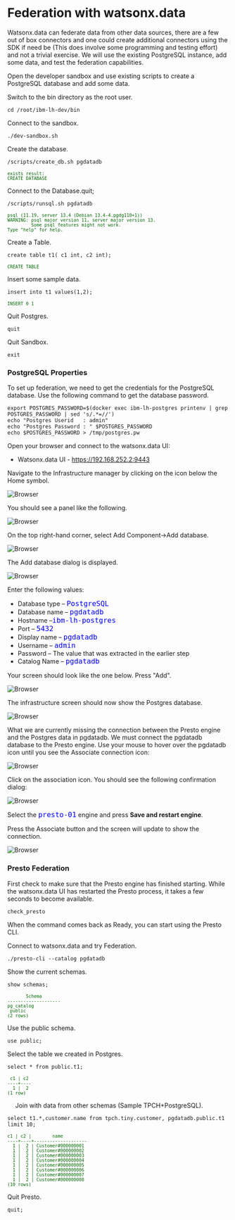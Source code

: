 # Federation with watsonx.data
Watsonx.data can federate data from other data sources, there are a few out of box connectors and one could create additional connectors using the SDK if need be (This does involve some programming and testing effort) and not a trivial exercise. We will use the existing PostgreSQL instance, add some data, and test the federation capabilities. 

Open the developer sandbox and use existing scripts to create a PostgreSQL database and add some data.

Switch to the bin directory as the root user.

```
cd /root/ibm-lh-dev/bin
```

Connect to the sandbox.
```
./dev-sandbox.sh 
```
Create the database.
```
/scripts/create_db.sh pgdatadb
```
<pre style="font-size: small; color: darkgreen; overflow: auto">
exists result: 
CREATE DATABASE
</pre>

Connect to the Database.quit;
```
/scripts/runsql.sh pgdatadb
```
<pre style="font-size: small; color: darkgreen; overflow: auto">
psql (11.19, server 13.4 (Debian 13.4-4.pgdg110+1))
WARNING: psql major version 11, server major version 13.
         Some psql features might not work.
Type "help" for help.
</pre>

Create a Table.
```
create table t1( c1 int, c2 int);
```
<pre style="font-size: small; color: darkgreen; overflow: auto">
CREATE TABLE
</pre>
Insert some sample data.
```
insert into t1 values(1,2);
```
<pre style="font-size: small; color: darkgreen; overflow: auto">
INSERT 0 1
</pre>

Quit Postgres.
```
quit
```

Quit Sandbox.
```
exit
```
### PostgreSQL Properties
To set up federation, we need to get the credentials for the PostgreSQL database. Use the following command to get the database password.
```
export POSTGRES_PASSWORD=$(docker exec ibm-lh-postgres printenv | grep POSTGRES_PASSWORD | sed 's/.*=//')
echo "Postgres Userid   : admin"
echo "Postgres Password : " $POSTGRES_PASSWORD
echo $POSTGRES_PASSWORD > /tmp/postgres.pw
```

Open your browser and connect to the watsonx.data UI:

   * Watsonx.data UI - <a href="https://192.168.252.2:9443" target="_blank">https://192.168.252.2:9443</a>
   
Navigate to the Infrastructure manager by clicking on the icon below the Home symbol.

![Browser](wxd-images/watsonx-icon-infra.png)
  
You should see a panel like the following.

![Browser](wxd-images/watsonx-infrastructure-1.png)
 
On the top right-hand corner, select Add Component->Add database.

![Browser](wxd-images/watsonx-add-component.png)
 
The Add database dialog is displayed.

![Browser](wxd-images/watsonx-adddb.png)
      
Enter the following values:

   * Database type – <code style="color:blue;font-size:medium;">PostgreSQL</code>
   * Database name – <code style="color:blue;font-size:medium;">pgdatadb</code>
   * Hostname –<code style="color:blue;font-size:medium;">ibm-lh-postgres</code>
   * Port – <code style="color:blue;font-size:medium;">5432</code>
   * Display name – <code style="color:blue;font-size:medium;">pgdatadb</code>
   * Username – <code style="color:blue;font-size:medium;">admin</code>
   * Password – The value that was extracted in the earlier step
   * Catalog Name – <code style="color:blue;font-size:medium;">pgdatadb</code>
   
Your screen should look like the one below. Press "Add".

![Browser](wxd-images/watsonx-adddb-filled.png)

The infrastructure screen should now show the Postgres database.

![Browser](wxd-images/watsonx-infrastructure-2.png)
 
What we are currently missing the connection between the Presto engine and the Postgres data in pgdatadb. We must connect the pgdatadb database to the Presto engine. Use your mouse to hover over the pgdatadb icon until you see the Associate connection icon:

![Browser](wxd-images/watsonx-associate-icon.png)
 
Click on the association icon. You should see the following confirmation dialog:

![Browser](wxd-images/watsonx-associate-engine.png)

Select the <code style="color:blue;font-size:medium;">presto-01</code> engine and press **Save and restart engine**.
 
Press the Associate button and the screen will update to show the connection.

![Browser](wxd-images/watsonx-infrastructure-3.png)
 
### Presto Federation

First check to make sure that the Presto engine has finished starting. While the watsonx.data UI has restarted the Presto process, it takes a few seconds to become available.

```
check_presto
```

When the command comes back as Ready, you can start using the Presto CLI.

Connect to watsonx.data and try Federation.
```
./presto-cli --catalog pgdatadb
```

Show the current schemas. 
```
show schemas;
```
<pre style="font-size: small; color: darkgreen; overflow: auto">
       Schema       
--------------------
pg_catalog         
 public             
(2 rows)
</pre>
Use the public schema.
```
use public;
```
Select the table we created in Postgres.
```
select * from public.t1;
```
<pre style="font-size: small; color: darkgreen; overflow: auto">
 c1 | c2 
----+----
  1 |  2 
(1 row)
</pre>
 
Join with data from other schemas (Sample TPCH+PostgreSQL).
```
select t1.*,customer.name from tpch.tiny.customer, pgdatadb.public.t1 limit 10;
```
<pre style="font-size: small; color: darkgreen; overflow: auto">
c1 | c2 |        name        
----+----+--------------------
  1 |  2 | Customer#000000001 
  1 |  2 | Customer#000000002 
  1 |  2 | Customer#000000003 
  1 |  2 | Customer#000000004 
  1 |  2 | Customer#000000005 
  1 |  2 | Customer#000000006 
  1 |  2 | Customer#000000007 
  1 |  2 | Customer#000000008 
(10 rows)
</pre>

Quit Presto.
```
quit;
```